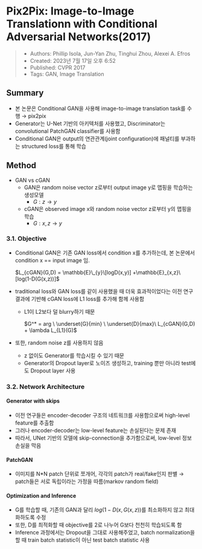 # Pix2Pix: Image-to-Image Translationn with Conditional Adversarial Networks(2017)

> - Authors: Phillip Isola, Jun-Yan Zhu, Tinghui Zhou, Alexei A. Efros
> - Created: 2023년 7월 17일 오후 6:52
> - Published: CVPR 2017
> - Tags: GAN, Image Translation

## Summary
- 본 논문은 Conditional GAN을 사용해 image-to-image translation task를 수행 → pix2pix
- Generator는 U-Net 기반의 아키텍처를 사용했고, Discriminator는 convolutional PatchGAN classifier를 사용함
- Conditional GAN은 output의 연관관계(joint configuration)에 패널티를 부과하는 structured loss를 통해 학습

## Method
- GAN vs cGAN
  - GAN은 random noise vector z로부터 output image y로 맵핑을 학습하는 생성모델
    - $G: z → y$
  - cGAN은 observed image x와 random noise vector z로부터 y의 맵핑을 학습
    - $G: x,z → y$

### 3.1. Objective
- Conditional GAN은 기존 GAN loss에서 condition x를 추가하는데, 본 논문에서 condition x == input image 임.

    $L_{cGAN}(G,D) = \mathbb{E}\_{y}\[logD(x,y)] +\mathbb{E}_{x,z}\[log(1-D(G(x,z))]$
- traditional loss와 GAN loss를 같이 사용했을 때 더욱 효과적이었다는 이전 연구결과에 기반해 cGAN loss에 L1 loss를 추가해 함께 사용함
  - L1이 L2보다 덜 blurry하기 때문

    $G^* = arg \ \underset{G}{min} \ \underset{D}{max}\ L_{cGAN}(G,D) + \lambda L_{L1}(G)$
- 또한, random noise z를 사용하지 않음
  - z 없이도 Generator를 학습시킬 수 있기 때문
  - Generator의 Dropout layer로 노이즈 생성하고, training 뿐만 아니라 test에도 Dropout layer 사용
### 3.2. Network Architecture
#### Generator with skips
- 이전 연구들은 encoder-decoder 구조의 네트워크를 사용함으로써 high-level feature를 추출함
- 그러나 encoder-decoder는 low-level feature는 손실된다는 문제 존재
- 따라서, UNet 기반의 모델에 skip-connection을 추가함으로써, low-level 정보 손실을 막음
#### PatchGAN
- 이미지를 N*N patch 단위로 쪼개어, 각각의 patch가 real/fake인지 판별 → patch들은 서로 독립이라는 가정을 따름(markov random field)
#### Optimization and Inference
- G를 학습할 때, 기존의 GAN과 달리 $log(1-D(x,G(x,z))$를 최소화하지 않고 최대화하도록 수정
- 또한, D를 최적화할 때 objective를 2로 나누어 G보다 천천히 학습되도록 함
- Inference 과정에서는 Dropout을 그대로 사용해주었고, batch normalization을 할 때 train batch statistic이 아닌 test batch statistic 사용